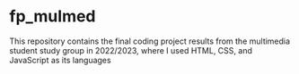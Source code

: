 # fp_mulmed
 This repository contains the final coding project results from the multimedia student study group in 2022/2023, where I used HTML, CSS, and JavaScript as its languages
